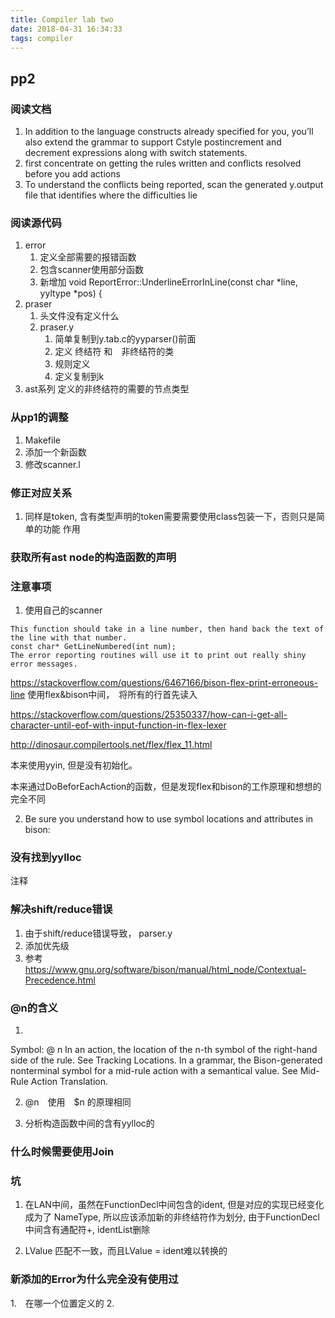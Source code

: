 ```yaml
---
title: Compiler lab two
date: 2018-04-31 16:34:33
tags: compiler
---
```


## pp2

### 阅读文档
1. In addition to the language constructs already specified for you, you’ll also extend the grammar to support C­style post­increment and decrement expressions along with switch statements.
2. first concentrate on getting the rules written and conflicts resolved before you add actions
3. To understand the conflicts being reported, scan the generated y.output file that identifies where the difficulties lie


### 阅读源代码
1. error
    1. 定义全部需要的报错函数
    2. 包含scanner使用部分函数
    3. 新增加
    void ReportError::UnderlineErrorInLine(const char *line, yyltype *pos) {
2. praser
    1. 头文件没有定义什么
    2. praser.y
        1. 简单复制到y.tab.c的yyparser()前面
        2. 定义 终结符 和　非终结符的类
        3. 规则定义
        4. 定义复制到k
3. ast系列 定义的非终结符的需要的节点类型


### 从pp1的调整
1. Makefile
2. 添加一个新函数
3. 修改scanner.l

### 修正对应关系
1. 同样是token, 含有类型声明的token需要需要使用class包装一下，否则只是简单的功能
   作用

### 获取所有ast node的构造函数的声明

### 注意事项
1. 使用自己的scanner
```
This function should take in a line number, then hand back the text of the line with that number.
const char* GetLineNumbered(int num);
The error reporting routines will use it to print out really shiny error messages.
```

https://stackoverflow.com/questions/6467166/bison-flex-print-erroneous-line
使用flex&bison中间，　将所有的行首先读入

https://stackoverflow.com/questions/25350337/how-can-i-get-all-character-until-eof-with-input-function-in-flex-lexer

http://dinosaur.compilertools.net/flex/flex_11.html

本来使用yyin, 但是没有初始化。

本来通过DoBeforEachAction的函数，但是发现flex和bison的工作原理和想想的完全不同



2. Be sure you understand how to use symbol locations and attributes in bison:


### 没有找到yylloc
注释

### 解决shift/reduce错误
1. 由于shift/reduce错误导致， parser.y
2. 添加优先级
3. 参考
https://www.gnu.org/software/bison/manual/html_node/Contextual-Precedence.html

### @n的含义
1.
Symbol: @ n
In an action, the location of the n-th symbol of the right-hand side of the rule. See Tracking Locations.
In a grammar, the Bison-generated nonterminal symbol for a mid-rule action with a semantical value. See Mid-Rule Action Translation.

2. @n　使用　$n 的原理相同

3. 分析构造函数中间的含有yylloc的

### 什么时候需要使用Join
<!-- 看一下文档 -->


### 坑
1. 在LAN中间，虽然在FunctionDecl中间包含的ident, 但是对应的实现已经变化成为了
   NameType, 所以应该添加新的非终结符作为划分, 由于FunctionDecl中间含有通配符+,
   identList删除

2. LValue 匹配不一致，而且LValue = ident难以转换的

### 新添加的Error为什么完全没有使用过
1.　在哪一个位置定义的
2. 




